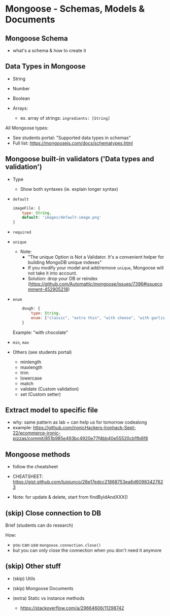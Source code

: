 

# Mongoose - Schemas, Models & Documents


<!-- 

Status: summary is complete

Methodology:
- follow lesson on students portal
- at the same time, practice all the examples with the students.

-->


## Mongoose Schema
- what's a schema & how to create it


## Data Types in Mongoose

- String
- Number
- Boolean

- Arrays:
  - ex. array of strings: `ingredients: [String]`

<!-- IMPORTANT: explain/show arrays  -->

All Mongoose types:
  - See students portal: "Supported data types in schemas"
  - Full list: https://mongoosejs.com/docs/schematypes.html


<!--

@Luis: 

make sure we have at least these fields (so that the model is in line with tomorrow's seeds file):

  {
      title: "margarita",
      price: 12,
      ingredients: ["mozzarella", "tomato sauce", "basilicum"],
      imageFile: 'pizza-margarita.jpg',
  },
-->


## Mongoose built-in validators ('Data types and validation')

<!--
@todo:
- (create cheatsheet)
- introduce a few of them + do an exercise to discover and practice
-->


- Type
  - Show both syntaxes (ie. explain longer syntax)

- `default`
    ```js
    imageFile: {
        type: String,
        default: 'images/default-image.png'
    }
    ```

- `required`


- `unique`
  
  - Note: 
      - "The unique Option is Not a Validator. It's a convenient helper for building MongoDB unique indexes"
      - If you modify your model and add/remove `unique`, Mongoose will not take it into account.
      - Solution: drop your DB or reindex (https://github.com/Automattic/mongoose/issues/7396#issuecomment-452905218)


- `enum`

    ```js
        dough: {
            type: String,
            enum: ["classic", "extra thin", "with cheese", "with garlic"]
        }
    ```

    Example: "with chocolate"


- `min`, `max`


- Others (see students portal)
  - minlength
  - maxlength
  - trim
  - lowercase
  - match
  - validate (Custom validation)
  - set (Custom setter)





## Extract model to specific file
  <!-- @Luis: do this step -->
  - why: same pattern as lab + can help us for tomorrow codealong
  - example: https://github.com/ironicHackers-Ironhack-Sept-22/ecommerce-ironic-pizzas/commit/851b985e493bc4920e77f4bb40e55520cb1fb6f8





## Mongoose methods

- follow the cheatsheet
- CHEATSHEET: https://gist.github.com/luisjunco/28e17edcc21868753ea6d60983427623

- Note: for update & delete, start from findByIdAndXXX()



  <!--
  @todo: create exercise so that they can discover/practice mongoose methods.

  -->


  <!--

  Example:
  - explain methods to Create
  - explain methods to Read
  - ask them to implement updateMany 
    - for all pizzas with price > 12, set a specific "dough"

  -->



## (skip) Close connection to DB

Brief (students can do research)

How: 
- you can use `mongoose.connection.close()`
- but you can only close the connection when you don't need it anymore




## (skip) Other stuff

- (skip) Utils
- (skip) Mongoose Documents

- (extra) Static vs instance methods
  - https://stackoverflow.com/a/29664606/11298742



